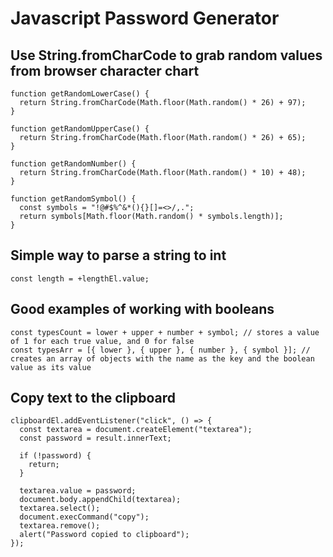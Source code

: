 # Javascript Password Generator

## Use String.fromCharCode to grab random values from browser character chart

```
function getRandomLowerCase() {
  return String.fromCharCode(Math.floor(Math.random() * 26) + 97);
}

function getRandomUpperCase() {
  return String.fromCharCode(Math.floor(Math.random() * 26) + 65);
}

function getRandomNumber() {
  return String.fromCharCode(Math.floor(Math.random() * 10) + 48);
}

function getRandomSymbol() {
  const symbols = "!@#$%^&*(){}[]=<>/,.";
  return symbols[Math.floor(Math.random() * symbols.length)];
}
```

## Simple way to parse a string to int

```
const length = +lengthEl.value;
```

## Good examples of working with booleans

```
const typesCount = lower + upper + number + symbol; // stores a value of 1 for each true value, and 0 for false
const typesArr = [{ lower }, { upper }, { number }, { symbol }]; // creates an array of objects with the name as the key and the boolean value as its value
```

## Copy text to the clipboard

```
clipboardEl.addEventListener("click", () => {
  const textarea = document.createElement("textarea");
  const password = result.innerText;

  if (!password) {
    return;
  }

  textarea.value = password;
  document.body.appendChild(textarea);
  textarea.select();
  document.execCommand("copy");
  textarea.remove();
  alert("Password copied to clipboard");
});
```
